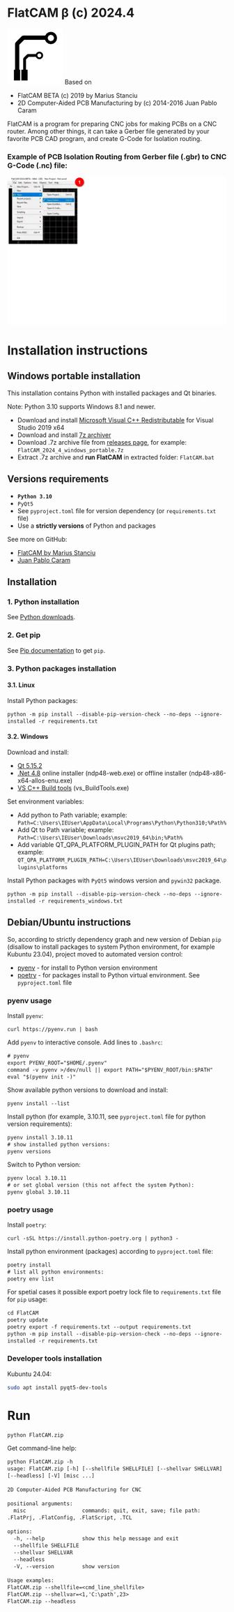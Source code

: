 # FlatCAM β (c) 2024.4

![FlatCAM β](/FlatCAM/assets/resources/flatcam_icon128.png)
Based on
* FlatCAM BETA (c) 2019 by Marius Stanciu
* 2D Computer-Aided PCB Manufacturing by (c) 2014-2016 Juan Pablo Caram

FlatCAM is a program for preparing CNC jobs for making PCBs on a CNC router.
Among other things, it can take a Gerber file generated by your favorite PCB
CAD program, and create G-Code for Isolation routing.

### Example of PCB Isolation Routing from Gerber file (.gbr) to CNC G-Code (.nc) file:
![Isolation Routing](/media/IsolationRouting.webp)

# Installation instructions

## Windows portable installation

This installation contains Python with installed packages and Qt binaries.

Note: Python 3.10 supports Windows 8.1 and newer.

* Download and install [Microsoft Visual C++ Redistributable](https://learn.microsoft.com/en-us/cpp/windows/latest-supported-vc-redist?view=msvc-170#visual-studio-2015-2017-2019-and-2022) for Visual Studio 2019 x64
* Download and install [7z archiver](https://www.7-zip.org/download.html)
* Download .7z archive file from [releases page](https://github.com/vika-sonne/FlatCAM/releases), for example: `FlatCAM_2024_4_windows_portable.7z`
* Extract .7z archive and **run FlatCAM** in extracted folder: `FlatCAM.bat`

## Versions requirements
* **`Python 3.10`**
* `PyQt5`
* See `pyproject.toml` file for version dependency (or `requirements.txt` file)
* Use a **strictly versions** of Python and packages

See more on GitHub:
* [FlatCAM by Marius Stanciu](https://github.com/MRemy2/FlatCam)
* [Juan Pablo Caram](https://github.com/Denvi/FlatCAM)

## Installation

### 1. Python installation

See [Python downloads](https://www.python.org/downloads/).

### 2. Get pip
See [Pip documentation](https://pip.pypa.io/en/latest/installation/) to get `pip`.

### 3. Python packages installation

#### 3.1. Linux
Install Python packages:
```
python -m pip install --disable-pip-version-check --no-deps --ignore-installed -r requirements.txt
```

#### 3.2. Windows

Download and install:
* [Qt 5.15.2](https://www.qt.io/offline-installers)
* [.Net 4.8](https://dotnet.microsoft.com/en-us/download/dotnet-framework/net48) online installer (ndp48-web.exe) or offline installer (ndp48-x86-x64-allos-enu.exe)
* [VS C++ Build tools](https://visualstudio.microsoft.com/visual-cpp-build-tools) (vs_BuildTools.exe)

Set environment variables:
* Add python to Path variable; example: `Path=C:\Users\IEUser\AppData\Local\Programs\Python\Python310;%Path%`
* Add Qt to Path variable; example: `Path=C:\Users\IEUser\Downloads\msvc2019_64\bin;%Path%`
* Add variable QT_QPA_PLATFORM_PLUGIN_PATH for Qt plugins path; example: `QT_QPA_PLATFORM_PLUGIN_PATH=C:\Users\IEUser\Downloads\msvc2019_64\plugins\platforms`

Install Python packages with `PyQt5` windows version and `pywin32` package.
```
python -m pip install --disable-pip-version-check --no-deps --ignore-installed -r requirements_windows.txt
```

## Debian/Ubuntu instructions

So, according to strictly dependency graph and new version of Debian `pip` (disallow to install packages to system Python environment, for example Kubuntu 23.04), project moved to automated version control:
* [pyenv](https://github.com/pyenv/pyenv?ysclid=lhe4n4h8za388534739#installation) - for install to Python version environment
* [poetry](https://python-poetry.org/docs/) - for packages install to Python virtual environment. See `pyproject.toml` file

### pyenv usage

Install `pyenv`:
```
curl https://pyenv.run | bash
```

Add `pyenv` to interactive console. Add lines to `.bashrc`:
```
# pyenv
export PYENV_ROOT="$HOME/.pyenv"
command -v pyenv >/dev/null || export PATH="$PYENV_ROOT/bin:$PATH"
eval "$(pyenv init -)"
```

Show available python versions to download and install:
```
pyenv install --list
```

Install python (for example, 3.10.11, see `pyproject.toml` file for python version requirements):
```
pyenv install 3.10.11
# show installed python versions:
pyenv versions
```

Switch to Python version:
```
pyenv local 3.10.11
# or set global version (this not affect the system Python):
pyenv global 3.10.11
```

### poetry usage

Install `poetry`:
```
curl -sSL https://install.python-poetry.org | python3 -
```

Install python environment (packages) according to `pyproject.toml` file:
```
poetry install
# list all python environments:
poetry env list
```

For spetial cases it possible export poetry lock file to `requirements.txt` file for `pip` usage:
```
cd FlatCAM
poetry update
poetry export -f requirements.txt --output requirements.txt
python -m pip install --disable-pip-version-check --no-deps --ignore-installed -r requirements.txt
```

### Developer tools installation

Kubuntu 24.04:
```sh
sudo apt install pyqt5-dev-tools
```

# Run


```
python FlatCAM.zip
```

Get command-line help:
```
python FlatCAM.zip -h
usage: FlatCAM.zip [-h] [--shellfile SHELLFILE] [--shellvar SHELLVAR] [--headless] [-V] [misc ...]

2D Computer-Aided PCB Manufacturing for CNC

positional arguments:
  misc                  commands: quit, exit, save; file path: .FlatPrj, .FlatConfig, .FlatScript, .TCL

options:
  -h, --help            show this help message and exit
  --shellfile SHELLFILE
  --shellvar SHELLVAR
  --headless
  -V, --version         show version

Usage examples:
FlatCAM.zip --shellfile=<cmd_line_shellfile>
FlatCAM.zip --shellvar=<1,'C:\path',23>
FlatCAM.zip --headless
```
